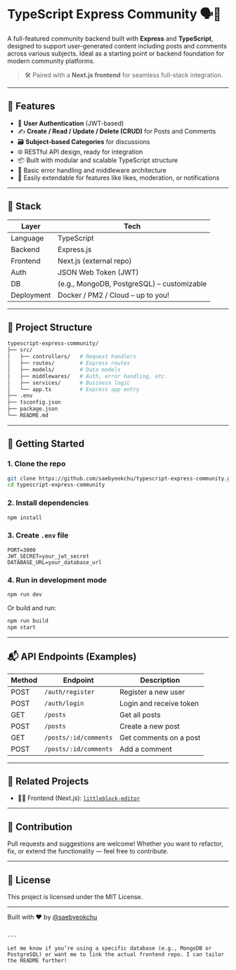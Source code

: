 # TypeScript Express Community 🗣️🧩

A full-featured community backend built with **Express** and **TypeScript**, designed to support user-generated content including posts and comments across various subjects. Ideal as a starting point or backend foundation for modern community platforms.

> 🛠️ Paired with a **Next.js frontend** for seamless full-stack integration.

---

## 🚀 Features

- 🔐 **User Authentication** (JWT-based)
- ✍️ **Create / Read / Update / Delete (CRUD)** for Posts and Comments
- 🗃️ **Subject-based Categories** for discussions
- 🌐 RESTful API design, ready for integration
- 📦 Built with modular and scalable TypeScript structure
- 🧪 Basic error handling and middleware architecture
- 🧱 Easily extendable for features like likes, moderation, or notifications

---

## 🧱 Stack

| Layer        | Tech                     |
|--------------|--------------------------|
| Language     | TypeScript               |
| Backend      | Express.js               |
| Frontend     | Next.js (external repo)  |
| Auth         | JSON Web Token (JWT)     |
| DB           | (e.g., MongoDB, PostgreSQL) – customizable |
| Deployment   | Docker / PM2 / Cloud – up to you! |

---

## 📁 Project Structure

```bash
typescript-express-community/
├── src/
│   ├── controllers/   # Request handlers
│   ├── routes/        # Express routes
│   ├── models/        # Data models
│   ├── middlewares/   # Auth, error handling, etc.
│   ├── services/      # Business logic
│   └── app.ts         # Express app entry
├── .env
├── tsconfig.json
├── package.json
└── README.md
```

---

## 🧪 Getting Started

### 1. Clone the repo

```bash
git clone https://github.com/saebyeokchu/typescript-express-community.git
cd typescript-express-community
```

### 2. Install dependencies

```bash
npm install
```

### 3. Create `.env` file

```env
PORT=3000
JWT_SECRET=your_jwt_secret
DATABASE_URL=your_database_url
```

### 4. Run in development mode

```bash
npm run dev
```

Or build and run:

```bash
npm run build
npm start
```

---

## 📬 API Endpoints (Examples)

| Method | Endpoint             | Description               |
|--------|----------------------|---------------------------|
| POST   | `/auth/register`     | Register a new user       |
| POST   | `/auth/login`        | Login and receive token   |
| GET    | `/posts`             | Get all posts             |
| POST   | `/posts`             | Create a new post         |
| GET    | `/posts/:id/comments`| Get comments on a post    |
| POST   | `/posts/:id/comments`| Add a comment             |

---

## 🧩 Related Projects

- 🧑‍🎨 Frontend (Next.js): [`littleblock-editor`](https://github.com/saebyeokchu/littleblock)

---

## 🙌 Contribution

Pull requests and suggestions are welcome! Whether you want to refactor, fix, or extend the functionality — feel free to contribute.

---

## 📄 License

This project is licensed under the MIT License.

---

Built with ❤️ by [@saebyeokchu](https://github.com/saebyeokchu)
```

---

Let me know if you’re using a specific database (e.g., MongoDB or PostgreSQL) or want me to link the actual frontend repo. I can tailor the README further!
